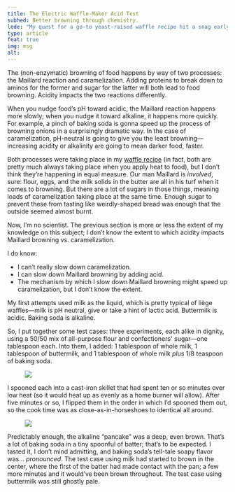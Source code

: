```yaml
---
title: The Electric Waffle-Maker Acid Test
subhed: Better browning through chemistry.
lede: "My quest for a go-to yeast-raised waffle recipe hit a snag early on: too little sugar made them “biscuit-y,” but just enough meant they got too dark on the outside before the inside was fully set. A better waffle maker would probably help, but: so too can science."
type: article
feat: true
img: msg
alt: 
---
```


The (non-enzymatic) browning of food happens by way of two processes: the Maillard reaction and caramelization. Adding proteins to break down to aminos for the former and sugar for the latter will both lead to food browning. Acidity impacts the two reactions differently.

When you nudge food’s pH toward acidic, the Maillard reaction happens more slowly; when you nudge it toward alkaline, it happens more quickly. For example, a pinch of baking soda is gonna speed up the process of browning onions in a surprisingly dramatic way. In the case of caramelization, pH-neutral is going to give you the least browning—increasing acidity or alkalinity are going to mean darker food, faster.

Both processes were taking place in my [waffle recipe](/recipes/leige-waffles/) (in fact, both are pretty much always taking place when you apply heat to food), but I don’t think they’re happening in equal measure. Our man Maillard is _involved_, sure: flour, eggs, and the milk solids in the butter are all in his turf when it comes to browning. But there are a lot of sugars in those things, meaning loads of caramelization taking place at the same time. Enough sugar to prevent these from tasting like weirdly-shaped bread was enough that the outside seemed almost burnt.

Now, I’m no scientist. The previous section is more or less the extent of my knowledge on this subject; I don’t know the extent to which acidity impacts Maillard browning vs. caramelization. 

I do know:
* I can’t really slow down caramelization.
* I can slow down Maillard browning by adding acid.
* The mechanism by which I slow down Maillard browning might speed up caramelization, but I don’t know the extent.

My first attempts used milk as the liquid, which is pretty typical of liège waffles—milk is pH neutral, give or take a hint of lactic acid. Buttermilk is acidic. Baking soda is alkaline. 

So, I put together some test cases: three experiments, each alike in dignity, using a 50/50 mix of all-purpose flour and confectioners' sugar—one tablespoon each. Into them, I added: 1 tablespoon of whole milk, 1 tablespoon of buttermilk, and 1 tablespoon of whole milk _plus_ 1/8 teaspoon of baking soda.

<figure class="central">
<img src="/img/acid-test-3.jpg">
    <figcaption>
    </figcaption>
</figure>

I spooned each into a cast-iron skillet that had spent ten or so minutes over low heat (so it would heat up as evenly as a home burner will allow). After five minutes or so, I flipped them in the order in which I’d spooned them out, so the cook time was as close-as-in-horseshoes to identical all around.

<figure class="central">
    <img src="/img/acid-test-result-3.jpg">
    <figcaption>
    </figcaption>
</figure>

Predictably enough, the alkaline “pancake” was a deep, even brown. That’s a lot of baking soda in a tiny spoonful of batter; that’s to be expected. I tasted it, I don’t mind admitting, and baking soda’s tell-tale soapy flavor was… _pronounced_. The test case using milk had started to brown in the center, where the first of the batter had made contact with the pan; a few more minutes and it would’ve been brown throughout. The test case using buttermilk was still ghostly pale.
